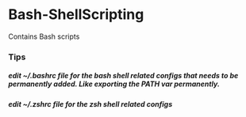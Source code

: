 # Bash-ShellScripting
Contains Bash scripts


### Tips

##### edit ~/.bashrc file for the bash shell related configs that needs to be permanently added. Like exporting the PATH var permanently.

##### edit ~/.zshrc file for the zsh shell related configs
